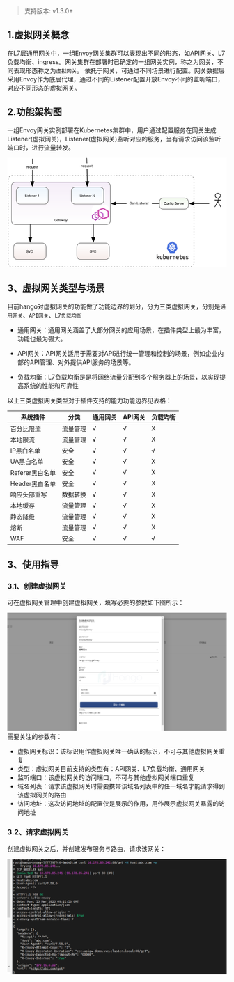 > 支持版本: v1.3.0+
## 1.虚拟网关概念
  在L7层通用网关中，一组Envoy网关集群可以表现出不同的形态，如API网关、L7负载均衡、ingress。网关集群在部署时已确定的一组网关实例，称之为网关，不同表现形态称之为```虚拟网关```。
依托于网关，可通过不同场景进行配置。网关数据层采用Envoy作为底层代理，通过不同的Listener配置开放Envoy不同的监听端口，对应不同形态的虚拟网关。
## 2.功能架构图
  一组Envoy网关实例部署在Kubernetes集群中，用户通过配置服务在网关生成Listener(虚拟网关)，Listener(虚拟网关)监听对应的服务，当有请求访问该监听端口时，进行流量转发。

![虚拟网关功能架构图](imgs/虚拟网关功能架构图.png)
## 3、虚拟网关类型与场景
  目前hango对虚拟网关的功能做了功能边界的划分，分为三类虚拟网关，分别是```通用网关```、```API网关```、```L7负载均衡```


 * 通用网关：通用网关涵盖了大部分网关的应用场景，在插件类型上最为丰富，功能也最为强大。 
 
 * API网关：API网关适用于需要对API进行统一管理和控制的场景，例如企业内部的API管理、对外提供API服务的场景等。

 * 负载均衡：L7负载均衡是是将网络流量分配到多个服务器上的场景，以实现提高系统的性能和可靠性

以上三类虚拟网关类型对于插件支持的能力功能边界见表格：

| 系统插件         | 分类     | 通用网关   | API网关 | 负载均衡 |
| -------------- | -------- |--------| ------- | -------- |
| 百分比限流       | 流量管理 | √      | √       | X        |
| 本地限流         | 流量管理 | √      | √       | X        |
| IP黑白名单       | 安全     | √      | √       | √        |
| UA黑白名单       | 安全     | √      | √       | X        |
| Referer黑白名单  | 安全     | √      | √       | X        |
| Header黑白名单   | 安全     | √      | √       | X        |
| 响应头部重写     | 数据转换 | √      | √       | X        |
| 本地缓存         | 流量管理 | √      | √       | X        |
| 静态降级         | 流量管理 | √      | √       | X        |
| 熔断             | 流量管理 | √      | √       | X        |
| WAF            | 安全     | √      | √       | √        |

## 3、使用指导
### 3.1、创建虚拟网关
  可在虚拟网关管理中创建虚拟网关，填写必要的参数如下图所示：

![创建虚拟网关](imgs/创建虚拟网关.png)
需要关注的参数有：

* 虚拟网关标识：该标识用作虚拟网关唯一确认的标识，不可与其他虚拟网关重复
* 类型：虚拟网关目前支持的类型有：API网关、L7负载均衡、通用网关
* 监听端口：该虚拟网关的访问端口，不可与其他虚拟网关端口重复
* 域名列表：请求该虚拟网关时需要携带该域名列表中的任一域名才能请求得到该虚拟网关的路由
* 访问地址：这次访问地址的配置仅是展示的作用，用作展示虚拟网关暴露的访问地址

### 3.2、请求虚拟网关
创建虚拟网关之后，并创建发布服务与路由，请求该网关：

![](imgs/请求虚拟网关.png)